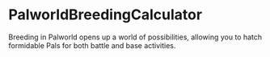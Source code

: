 # PalworldBreedingCalculator
Breeding in Palworld opens up a world of possibilities, allowing you to hatch formidable Pals for both battle and base activities.
